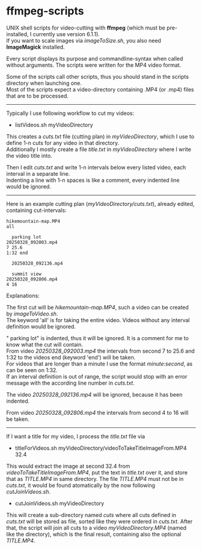 # ffmpeg-scripts
UNIX shell scripts for video-cutting with **ffmpeg** (which must be pre-installed, I currently use version 6.1.1).  
If you want to scale images via _imageToSize.sh_, you also need **ImageMagick** installed.

Every script displays its purpose and commandline-syntax when called without arguments.
The scripts were written for the MP4 video format.

Some of the scripts call other scripts, thus you should stand in the scripts directory when launching one.  
Most of the scripts expect a video-directory containing .MP4 (or .mp4) files that are to be processed.

----

Typically I use following workflow to cut my videos:

- listVideos.sh myVideoDirectory

This creates a _cuts.txt_ file (cutting plan) in _myVideoDirectory_, which I use to define 1-n cuts for any video in that directory.  
Additionally I mostly create a file _title.txt_ in _myVideoDirectory_ where I write the video title into.

Then I edit _cuts.txt_ and write 1-n intervals below every listed video, each interval in a separate line.  
Indenting a line with 1-n spaces is like a comment, every indented line would be ignored.

----

Here is an example cutting plan (_myVideoDirectory/cuts.txt_), already edited, containing cut-intervals:

```
hikemountain-map.MP4
all

  parking lot
20250328_092003.mp4
7 25.6
1:32 end

  20250328_092136.mp4

  summit view
20250328_092806.mp4
4 16
```
Explanations:

The first cut will be _hikemountain-map.MP4_, such a video can be created by _imageToVideo.sh_.  
The keyword 'all' is for taking the entire video. Videos without any interval definition would be ignored.

" parking lot" is indented, thus it will be ignored. It is a comment for me to know what the cut will contain.  
From video _20250328_092003.mp4_ the intervals from second 7 to 25.6 and 1:32 to the videos end (keyword 'end') will be taken.  
For videos that are longer than a minute I use the format _minute:second_, as can be seen on 1:32.  
If an interval definition is out of range, the script would stop with an error message with the according line number in _cuts.txt_.

The video _20250328_092136.mp4_ will be ignored, because it has been indented.

From video _20250328_092806.mp4_ the intervals from second 4 to 16 will be taken.

----

If I want a title for my video, I process the _title.txt_ file via

- titleForVideos.sh myVideoDirectory/videoToTakeTitleImageFrom.MP4 32.4

This would extract the image at second 32.4 from _videoToTakeTitleImageFrom.MP4_, put the text in _title.txt_ over it, and store that as _TITLE.MP4_ in same directory.
The file _TITLE.MP4_ must not be in _cuts.txt_, it would be found atomatically by the now following _cutJoinVideos.sh_.

- cutJoinVideos.sh myVideoDirectory

This will create a sub-directory named _cuts_ where all cuts defined in _cuts.txt_ will be stored as file, sorted like they were ordered in _cuts.txt_.
After that, the script will join all cuts to a video _myVideoDirectory.MP4_ (named like the directory), which is the final result, containing also the optional _TITLE.MP4_.

